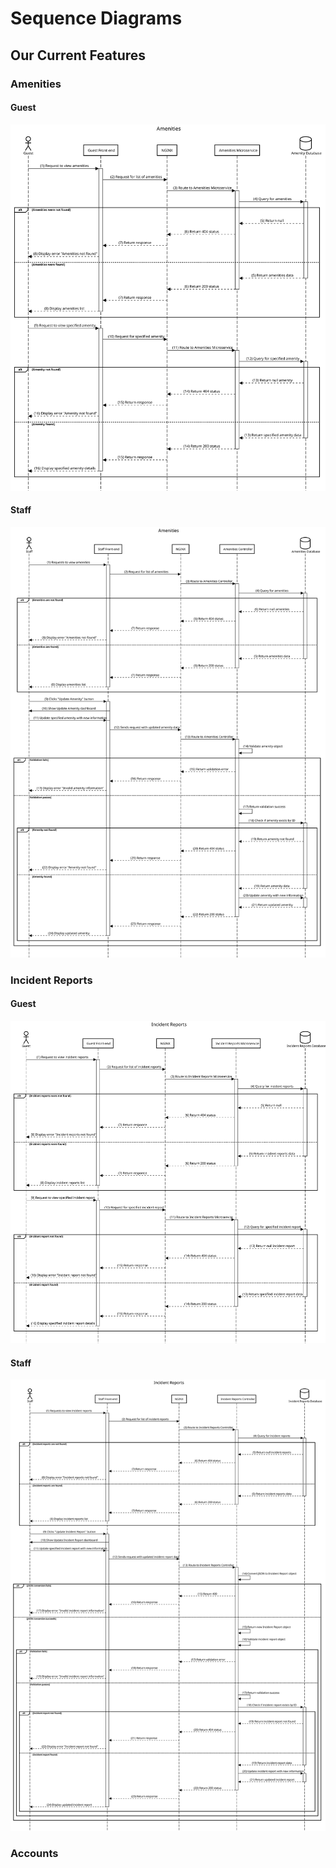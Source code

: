 # Sequence Diagrams
## Our Current Features
### Amenities

#### Guest
![](/docs/sprint_1/images/Guest_Amenities_Sequence_Diagram.svg)

#### Staff
![](/docs/sprint_1/images/Staff_Amenities_Sequence_Diagram.svg)
### Incident Reports

#### Guest
![](/docs/sprint_1/images/Guest_Incident_Reports_Sequence_Diagram.svg)

#### Staff
![](/docs/sprint_1/images/Staff_Incident_Reports_Sequence_Diagram.svg)
### Accounts